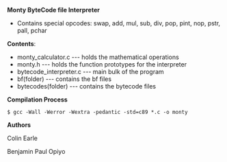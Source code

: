 **Monty ByteCode file Interpreter**

* Contains special opcodes: swap, add, mul, sub, div, pop, pint, nop, pstr, pall, pchar

**Contents**:

* monty_calculator.c --- holds the mathematical operations
* monty.h --- holds the function prototypes for the interpreter
* bytecode_interpreter.c --- main bulk of the program
* bf(folder) --- contains the bf files
* bytecodes(folder) --- contains the bytecode files

**Compilation Process**

```
$ gcc -Wall -Werror -Wextra -pedantic -std=c89 *.c -o monty
```

**Authors**

Colin Earle

Benjamin Paul Opiyo

